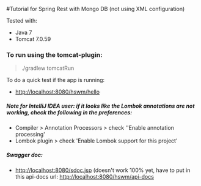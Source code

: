 #Tutorial for Spring Rest with Mongo DB (not using XML configuration)

Tested with:

* Java 7
* Tomcat 7.0.59

### To run using the tomcat-plugin:
> ./gradlew tomcatRun

To do a quick test if the app is running:

* <http://localhost:8080/hswm/hello>

##### Note for IntelliJ IDEA user: if it looks like the Lombok annotations are not working, check the following in the preferences:

* Compiler > Annotation Processors > check ''Enable annotation processing'
* Lombok plugin > check 'Enable Lombok support for this project'

##### Swagger doc:

* <http://localhost:8080/sdoc.jsp> (doesn't work 100% yet, have to put in this api-docs url: <http://localhost:8080/hswm/api-docs>